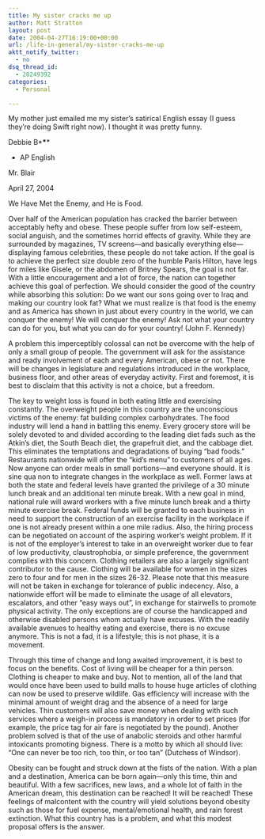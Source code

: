 ```yaml
---
title: My sister cracks me up
author: Matt Stratton
layout: post
date: 2004-04-27T16:19:00+00:00
url: /life-in-general/my-sister-cracks-me-up
aktt_notify_twitter:
  - no
dsq_thread_id:
  - 28249392
categories:
  - Personal

---
```

My mother just emailed me my sister&#8217;s satirical English essay (I guess they&#8217;re doing Swift right now). I thought it was pretty funny.

Debbie B\***\****
  
+ AP English
  
Mr. Blair
  
April 27, 2004

We Have Met the Enemy, and He is Food.

Over half of the American population has cracked the barrier between acceptably hefty and obese. These people suffer from low self-esteem, social anguish, and the sometimes horrid effects of gravity. While they are surrounded by magazines, TV screens—and basically everything else—displaying famous celebrities, these people do not take action. If the goal is to achieve the perfect size double zero of the humble Paris Hilton, have legs for miles like Gisele, or the abdomen of Britney Spears, the goal is not far. With a little encouragement and a lot of force, the nation can together achieve this goal of perfection. We should consider the good of the country while absorbing this solution: Do we want our sons going over to Iraq and making our country look fat? What we must realize is that food is the enemy and as America has shown in just about every country in the world, we can conquer the enemy! We will conquer the enemy! Ask not what your country can do for you, but what you can do for your country! (John F. Kennedy)

A problem this imperceptibly colossal can not be overcome with the help of only a small group of people. The government will ask for the assistance and ready involvement of each and every American, obese or not. There will be changes in legislature and regulations introduced in the workplace, business floor, and other areas of everyday activity. First and foremost, it is best to disclaim that this activity is not a choice, but a freedom.

The key to weight loss is found in both eating little and exercising constantly. The overweight people in this country are the unconscious victims of the enemy: fat building complex carbohydrates. The food industry will lend a hand in battling this enemy. Every grocery store will be solely devoted to and divided according to the leading diet fads such as the Atkin’s diet, the South Beach diet, the grapefruit diet, and the cabbage diet. This eliminates the temptations and degradations of buying “bad foods.” Restaurants nationwide will offer the “kid’s menu” to customers of all ages. Now anyone can order meals in small portions—and everyone should. It is sine qua non to integrate changes in the workplace as well. Former laws at both the state and federal levels have granted the privilege of a 30 minute lunch break and an additional ten minute break. With a new goal in mind, national rule will award workers with a five minute lunch break and a thirty minute exercise break. Federal funds will be granted to each business in need to support the construction of an exercise facility in the workplace if one is not already present within a one mile radius. Also, the hiring process can be negotiated on account of the aspiring worker’s weight problem. If it is not of the employer’s interest to take in an overweight worker due to fear of low productivity, claustrophobia, or simple preference, the government complies with this concern. Clothing retailers are also a largely significant contributor to the cause. Clothing will be available for women in the sizes zero to four and for men in the sizes 26-32. Please note that this measure will not be taken in exchange for tolerance of public indecency. Also, a nationwide effort will be made to eliminate the usage of all elevators, escalators, and other “easy ways out”, in exchange for stairwells to promote physical activity. The only exceptions are of course the handicapped and otherwise disabled persons whom actually have excuses. With the readily available avenues to healthy eating and exercise, there is no excuse anymore. This is not a fad, it is a lifestyle; this is not phase, it is a movement.

Through this time of change and long awaited improvement, it is best to focus on the benefits. Cost of living will be cheaper for a thin person. Clothing is cheaper to make and buy. Not to mention, all of the land that would once have been used to build malls to house huge articles of clothing can now be used to preserve wildlife. Gas efficiency will increase with the minimal amount of weight drag and the absence of a need for large vehicles. Thin customers will also save money when dealing with such services where a weigh-in process is mandatory in order to set prices (for example, the price tag for air fare is negotiated by the pound). Another problem solved is that of the use of anabolic steroids and other harmful intoxicants promoting bigness. There is a motto by which all should live: “One can never be too rich, too thin, or too tan” (Dutchess of Windsor).

Obesity can be fought and struck down at the fists of the nation. With a plan and a destination, America can be born again—only this time, thin and beautiful. With a few sacrifices, new laws, and a whole lot of faith in the American dream, this destination can be reached! It will be reached! These feelings of malcontent with the country will yield solutions beyond obesity such as those for fuel expense, mental/emotional health, and rain forest extinction. What this country has is a problem, and what this modest proposal offers is the answer.
